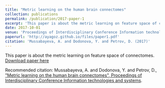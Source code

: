 ```yaml
---
title: "Metric learning on the human brain connectomes"
collection: publications
permalink: /publication/2017-paper-1
excerpt: 'This paper is about the metric learning on feature space of connectomes.'
date: 2017-10-01
venue: 'Proceedings of Interdisciplinary Conference Information technologies and systems'
paperurl: 'http://ayagoz.github.io/files/paper1.pdf'
citation: 'Mussabayeva, A. and Dodonova, Y. and Petrov, D. (2017)'
---
```

This paper is about the metric learning on feature space of connectomes.
[Download paper here](http://ayagoz.github.io/files/paper1.pdf)

Recommended citation: Mussabayeva, A. and Dodonova, Y. and Petrov, D., 
["Metric learning on the human brain connectomes", 
Proceedings of Interdisciplinary Conference Information technologies and systems](http://itas2017.iitp.ru/media/papers/1570366090_PRES1rG.pdf).